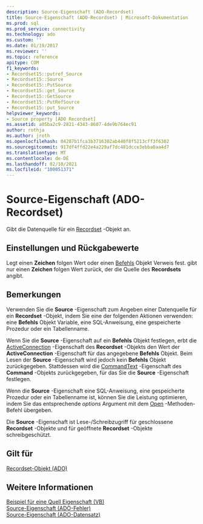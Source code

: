 ```yaml
---
description: Source-Eigenschaft (ADO-Recordset)
title: Source-Eigenschaft (ADO-Recordset) | Microsoft-Dokumentation
ms.prod: sql
ms.prod_service: connectivity
ms.technology: ado
ms.custom: ''
ms.date: 01/19/2017
ms.reviewer: ''
ms.topic: reference
apitype: COM
f1_keywords:
- Recordset15::putref_Source
- Recordset15::Source
- Recordset15::PutSource
- Recordset15::get_Source
- Recordset15::GetSource
- Recordset15::PutRefSource
- Recordset15::put_Source
helpviewer_keywords:
- Source property [ADO Recordset]
ms.assetid: a05ba2c9-2821-4343-8607-4de9b764ec91
author: rothja
ms.author: jroth
ms.openlocfilehash: 04287b1fca3b3716302ab440f8f5213cff3f6302
ms.sourcegitcommit: 917df4ffd22e4a229af7dc481dcce3ebba0aa4d7
ms.translationtype: MT
ms.contentlocale: de-DE
ms.lasthandoff: 02/10/2021
ms.locfileid: "100051371"
---
```

# <a name="source-property-ado-recordset"></a>Source-Eigenschaft (ADO-Recordset)
Gibt die Datenquelle für ein [Recordset](./recordset-object-ado.md) -Objekt an.  
  
## <a name="settings-and-return-values"></a>Einstellungen und Rückgabewerte  
 Legt einen **Zeichen** folgen Wert oder einen [Befehls](./command-object-ado.md) Objekt Verweis fest. gibt nur einen **Zeichen** folgen Wert zurück, der die Quelle des **Recordsets** angibt.  
  
## <a name="remarks"></a>Bemerkungen  
 Verwenden Sie die **Source** -Eigenschaft zum Angeben einer Datenquelle für ein **Recordset** -Objekt, indem Sie eine der folgenden Aktionen verwenden: eine **Befehls** Objekt Variable, eine SQL-Anweisung, eine gespeicherte Prozedur oder ein Tabellenname.  
  
 Wenn Sie die **Source** -Eigenschaft auf ein **Befehls** Objekt festlegen, erbt die [ActiveConnection](./activeconnection-property-ado.md) -Eigenschaft des **Recordset** -Objekts den Wert der **ActiveConnection** -Eigenschaft für das angegebene **Befehls** Objekt. Beim Lesen der **Source** -Eigenschaft wird jedoch kein **Befehls** Objekt zurückgegeben. Stattdessen wird die [CommandText](./commandtext-property-ado.md) -Eigenschaft des **Command** -Objekts zurückgegeben, für das Sie die **Source** -Eigenschaft festlegen.  
  
 Wenn die **Source** -Eigenschaft eine SQL-Anweisung, eine gespeicherte Prozedur oder ein Tabellenname ist, können Sie die Leistung optimieren, indem Sie das entsprechende *options* Argument mit dem [Open](./open-method-ado-recordset.md) -Methoden-Befehl übergeben.  
  
 Die **Source** -Eigenschaft ist Lese-/Schreibzugriff für geschlossene **Recordset** -Objekte und für geöffnete **Recordset** -Objekte schreibgeschützt.  
  
## <a name="applies-to"></a>Gilt für  
 [Recordset-Objekt (ADO)](./recordset-object-ado.md)  
  
## <a name="see-also"></a>Weitere Informationen  
 [Beispiel für eine Quell Eigenschaft (VB)](./source-property-example-vb.md)   
 [Source-Eigenschaft (ADO-Fehler)](./source-property-ado-error.md)   
 [Source-Eigenschaft (ADO-Datensatz)](./source-property-ado-record.md)